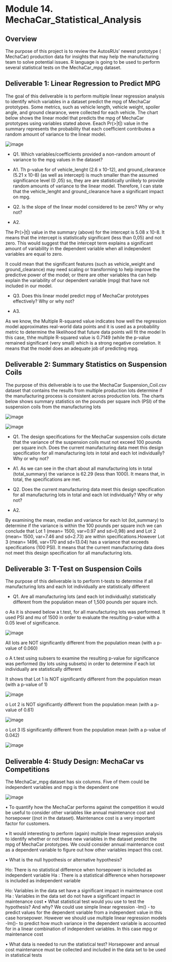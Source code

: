 # Module 14. MechaCar_Statistical_Analysis
## Overview 

The purpose of this project is to review the AutosRUs’ newest prototype ( MechaCar) production data for insights that may help the manufacturing team to solve potential issues. R language is going to be used to perform several statistical tests on the MechaCar_mpg dataset.

## Deliverable 1: Linear Regression to Predict MPG
The goal of this deliverable is to perform multiple linear regression analysis to identify which variables in a dataset predict the mpg of MechaCar prototypes. Some metrics, such as vehicle length, vehicle weight, spoiler angle, and ground clearance, were collected for each vehicle. 
The chart below shows the linear model that predicts the mpg of MechaCar prototypes using variables stated above. Eeach Pr(>|t|) value in the summary represents the probability that each coefficient contributes a random amount of variance to the linear model.


![image](https://user-images.githubusercontent.com/107591542/192155613-f71b8be7-e037-4bff-8d17-b125de4c5653.png)

 

-	Q1. Which variables/coefficients provided a non-random amount of variance to the mpg values in the dataset?

-	A1. 
Th p-value for of vehicle_lenght (2.6 x 10-12), and ground_clearance (5.21 x 10-8) (as well as intercept) is much smaller than the assumed significance level (0 ,05) so, they are  are statistically unlikely to provide random amounts of variance to the linear model. Therefore, I can state that the vehicle_lenght and ground_clearance have a significant impact on mpg. 

-	Q2. Is the slope of the linear model considered to be zero? Why or why not?

-	A2. 

The Pr(>|t|) value in the summary (above) for the intercept is 5.08 x 10-8. It means that the intercept is statistically significant (less than 0,05) and not zero. This would suggest that the intercept term explains a significant amount of variability in the dependent variable when all independent variables are equal to zero.

It could mean that the significant features (such as vehicle_weight and ground_clearance) may need scaling or transforming to help improve the predictive power of the model; or there are other variables tha can help explain the variability of our dependent variable (mpg) that have not included in our model.

-	Q3. Does this linear model predict mpg of MechaCar prototypes effectively? Why or why not?

-	A3. 

As we know, the Multiple R-squared value indicates how well the regression model approximates real-world data points and it is  used as a probability metric to determine the likelihood that future data points will fit the model
In this case, thhe multiple R-squared value is 0.7149 (while the p-value remained significant (very small) which is a strong negative correlation. It means that the model  does an adequate job of predicting mpg. 

## Deliverable 2: Summary Statistics on Suspension Coils
The purpose of this deliverable is to use the MechaCar Suspension_Coil.csv dataset that contains the results from multiple production lots determine if the manufacturing process is consistent across production lots.
The charts below shows summary statistics on the pounds per square inch (PSI) of the suspension coils from the manufacturing lots

 ![image](https://user-images.githubusercontent.com/107591542/192155663-cdc46b62-b7ee-4d8d-b56d-8807789193b4.png)

![image](https://user-images.githubusercontent.com/107591542/192155676-2b2f30cc-ea04-444b-b1bc-c5c44d3be11f.png)

 
-	Q1. The design specifications for the MechaCar suspension coils dictate that the variance of the suspension coils must not exceed 100 pounds per square inch. Does the current manufacturing data meet this design specification for all manufacturing lots in total and each lot individually? Why or why not?

-	A1. 
As we can see in the chart about  all manufacturing lots in total (total_summary) the variance is 62.29 (less than 1000). It means that, in total, the specifications are met.

-	Q2. Does the current manufacturing data meet this design specification for all manufacturing lots in total and each lot individually? Why or why not?

-	A2. 

By examining the mean, median and variance for each lot (lot_summary) to determine if the variance is within the 100 pounds per square inch we can conclude that Lot 1 (mean= 1500, var=0.97 and sd=0,98) and and Lot 2 (mean= 1500, var=7.46 and sd=2.73)  are within specifications.However Lot 3 (mean= 1496, var=170 and sd=13.04) has a variance that exceeds specifications (100 PSI).
It means that the current manufacturing data does not meet this design specification for all manufacturing lots.

## Deliverable 3: T-Test on Suspension Coils
The purpose of this deliverable is to perform t-tests to determine if all manufacturing lots and each lot individually are statistically different
-	Q1. Are all manufacturing lots (and each lot individually)  statistically different from the population mean of 1,500 pounds per square inch.

o	As it is showed below a t.test, for all manufacturing lots was performed. It used  PSI and mu of 1500 in order to evaluate the resulting p-value with a 0.05 level of significance.

![image](https://user-images.githubusercontent.com/107591542/192155733-e41c63a6-7b83-408b-bebf-38cd31356f58.png)

 
All lots are NOT significantly different from the population mean (with a p-value of 0.060)

o	A t.test using subsers to examine the resulting p-value for significance was performed (by lots using subsets) in order to determine if each lot individually are statistically different

It shows that Lot 1 is NOT significantly different from the population mean (with a p-value of 1)

![image](https://user-images.githubusercontent.com/107591542/192155757-1b36dc08-654e-43d9-9053-f6185001a3d5.png)

 
o	Lot 2 is NOT significantly different from the population mean (with a p-value of 0.61)

![image](https://user-images.githubusercontent.com/107591542/192155776-72d10feb-d915-43fa-b8f7-2de5b7d7e270.png)

 
o	Lot 3 IS significantly different from the population mean (with a p-value of 0.042)

![image](https://user-images.githubusercontent.com/107591542/192155792-22712def-bf6d-4d43-9272-2a29ce7c67a5.png)

 
## Deliverable 4: Study Design: MechaCar vs Competitions
The MechaCar_mpg dataset has six columns. Five of them could be independent variables and mpg is the dependent one

![image](https://user-images.githubusercontent.com/107591542/192155798-cd842418-60e1-4644-9ca4-677c6dd7d14a.png)

 
•	To quantify how the MechaCar performs against the competition it would be useful to consider other variables like annual maintenance cost and horsepower ((not in the dataset). Maintenance cost is a very important factor for customers.

•	It would interesting to perform (again) multiple linear regression analysis to identify whether or not these new variables in the dataset predict the mpg of MechaCar prototypes. We could consider annual maintenance cost as a dependent variable to figure out how other variables impact this cost.

•	What is the null hypothesis or alternative hypothesis?

Ho: There is no statistical difference when horsepower is included as independent variable
Ha : There is a statistical difference when horsepower is included as independent variable

Ho: Variables in the data set have a significant impact in maintenance cost
Ha : Variables in the data set do not have a significant impact in maintenance cost
•	What statistical test would you use to test the hypothesis? And why?
We could use simple linear regression -lm() - to predict values for the dependent variable from a independent value in this case horsepower.
However we should use multiple linear regression models -lm()- to predict how much variance in the dependent variable is accounted for in a linear combination of independent variables. In this case mpg or maintenance cost

•	What data is needed to run the statistical test?
Horsepower and annual cost maintenance must be collected and included in the data set to be used in statistical tests

